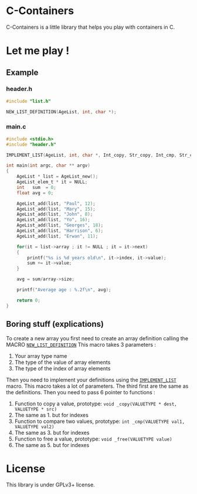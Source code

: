 C-Containers
============

C-Containers is a little library that helps you play with containers in C.

Let me play !
=============

Example
-------

### header.h

```C
#include "list.h"

NEW_LIST_DEFINITION(AgeList, int, char *);
```

### main.c

```C
#include <stdio.h>
#include "header.h"

IMPLEMENT_LIST(AgeList, int, char *, Int_copy, Str_copy, Int_cmp, Str_cmp, Int_free, Str_free);

int main(int argc, char ** argv)
{
	AgeList * list = AgeList_new();
	AgeList_elem_t * it = NULL;
	int   sum  = 0;
	float avg = 0;

	AgeList_add(list, "Paul", 12);
	AgeList_add(list, "Mary", 15);
	AgeList_add(list, "John", 8);
	AgeList_add(list, "Yo", 16);
	AgeList_add(list, "Georges", 18);
	AgeList_add(list, "Harrison", 6);
	AgeList_add(list, "Erwan", 11);

	for(it = list->array ; it != NULL ; it = it->next)
	{
		printf("%s is %d years old\n", it->index, it->value);
		sum += it->value;
	}

	avg = sum/array->size;

	printf("Average age : %.2f\n", avg);

	return 0;
}
```

Boring stuff (explications)
---------------------------
To create a new array you first need to create an array definition calling the MACRO [`NEW_LIST_DEFINITION`](https://github.com/AMDG2/C-Containers/blob/master/list.h#L215)
This macro takes 3 parameters :

1. Your array type name
2. The type of the value of array elements
3. The type of the index of array elements

Then you need to implement your definitions using the [`IMPLEMENT_LIST`](https://github.com/AMDG2/C-Containers/blob/master/list.h#L224) macro.
This macro takes a lot of parameters. The third first are the same as the definitions. Then you need to pass 6 pointer to functions :

1. Function to copy a value, prototype: `void _copy(VALUETYPE * dest, VALUETYPE * src)`
2. The same as 1. but for indexes
3. Function to compare two values, prototype: `int _cmp(VALUETYPE val1, VALUETYPE val2)`
4. The same as 3. but for indexes
5. Function to free a value, prototype: `void _free(VALUETYPE value)`
6. The same as 5. but for indexes

License
=======
This library is under GPLv3+ license.
